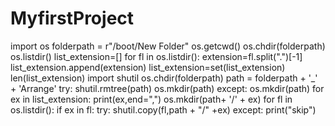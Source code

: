 # MyfirstProject
import os
folderpath = r"/boot/New Folder"
os.getcwd()
os.chdir(folderpath)
os.listdir()
list_extension=[]
for fl in os.listdir():
  extension=fl.split(".")[-1]
  list_extension.append(extension)
list_extension=set(list_extension)
len(list_extension)
import shutil
os.chdir(folderpath)
path = folderpath + '_' + 'Arrange'
try:
  shutil.rmtree(path)
  os.mkdir(path)
except:
  os.mkdir(path)
for ex in list_extension:
  print(ex,end=",")
  os.mkdir(path+ '/' + ex)
  for fl in os.listdir():
    if ex in fl:
      try:
        shutil.copy(fl,path + "/" +ex)
      except:
        print("skip")
